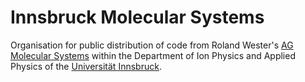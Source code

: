 # Innsbruck Molecular Systems
Organisation for public distribution of code from Roland Wester's
[AG Molecular Systems](https://www.uibk.ac.at/en/ionen-angewandte-physik/molsyst/)
within the Department of Ion Physics and Applied Physics of the
[Universität Innsbruck](https://www.uibk.ac.at/en/).
